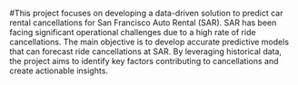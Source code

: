 #This project focuses on developing a data-driven solution to predict car rental cancellations for San Francisco Auto Rental (SAR). SAR has been facing significant operational challenges due to a high rate of ride cancellations.
The main objective is to develop accurate predictive models that can forecast ride cancellations at SAR. By leveraging historical data, the project aims to identify key factors contributing to cancellations and create actionable insights.
